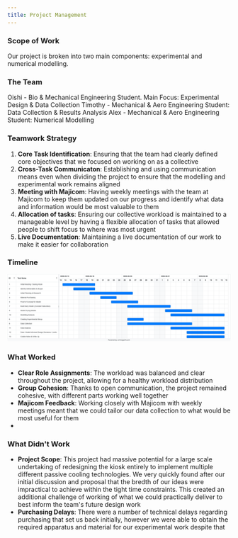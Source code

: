 ```yaml
---
title: Project Management 
---
```

### Scope of Work

Our project is broken into two main components: experimental and numerical modelling.



### The Team

Oishi - Bio & Mechanical Engineering Student. Main Focus: Experimental Design & Data Collection
Timothy - Mechanical & Aero Engineering Student: Data Collection & Results Analysis 
Alex - Mechanical & Aero Engineering Student: Numerical Modelling 

### Teamwork Strategy

1. **Core Task Identification**: Ensuring that the team had clearly defined core objectives that we focused on working on as a collective
2. **Cross-Task Communicaton**: Establishing and using communication means even when dividing the project to ensure that the modelling and experimental work remains aligned
3. **Meeting with Majicom**: Having weekly meetings with the team at Majicom to keep them updated on our progress and identify what data and information would be most valuable to them
4. **Allocation of tasks**: Ensuring our collective workload is maintained to a manageable level by having a flexible allocation of tasks that allowed people to shift focus to where was most urgent
5. **Live Documentation**: Maintaining a live documentation of our work to make it easier for collaboration
   

### Timeline


<img width="978" alt="Majicom goals" src="https://raw.githubusercontent.com/Technology-for-the-Poorest-Billion/2025-Majicom-WaterCooling-passive/refs/heads/main/finalassets/GanttChart.png">



### What Worked
- **Clear Role Assignments**: The workload was balanced and clear throughout the project, allowing for a healthy workload distribution 
- **Group Cohesion**: Thanks to open communication, the project remained cohesive, with different parts working well together 
- **Majicom Feedback**: Working closely with Majicom with weekly meetings meant that we could tailor our data collection to what would be most useful for them
- 

### What Didn't Work

- **Project Scope**: This project had massive potential for a large scale undertaking of redesigning the kiosk entirely to implement multiple different passive cooling technologies. We very quickly found after our initial discussion and proposal that the bredth of our ideas were impractical to achieve within the tight time constraints. This created an additional challenge of working of what we could practically deliver to best inform the team's future design work
- **Purchasing Delays**: There were a number of technical delays regarding purchasing that set us back initially, however we were able to obtain the required apparatus and material for our experimental work despite that 


